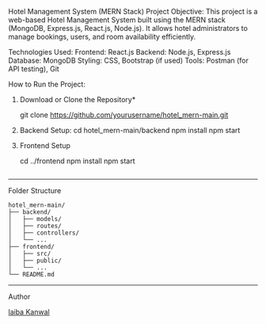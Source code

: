  Hotel Management System (MERN Stack)
 Project Objective:
This project is a web-based Hotel Management System built using the MERN stack (MongoDB, Express.js, React.js, Node.js). It allows hotel administrators to manage bookings, users, and room availability efficiently.

 Technologies Used:
 Frontend: React.js
Backend: Node.js, Express.js
Database: MongoDB
Styling: CSS, Bootstrap (if used)
Tools: Postman (for API testing), Git

 How to Run the Project:

1. Download or Clone the Repository*

   git clone https://github.com/yourusername/hotel_mern-main.git
 

2. Backend Setup:
   cd hotel_mern-main/backend
   npm install
   npm start

3. Frontend Setup

   cd ../frontend
   npm install
   npm start
   ```

---
 Folder Structure

```
hotel_mern-main/
├── backend/
│   ├── models/
│   ├── routes/
│   ├── controllers/
│   └── ...
├── frontend/
│   ├── src/
│   ├── public/
│   └── ...
└── README.md
```

---

Author

 [laiba Kanwal](https://github.com/yourusername)



